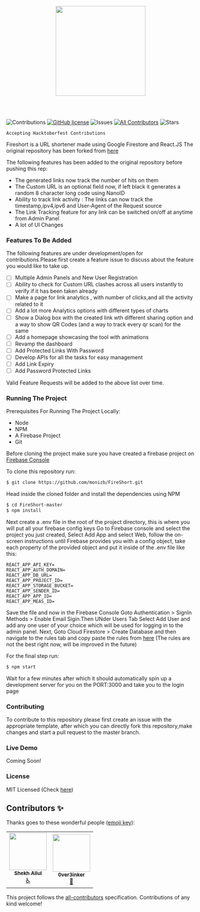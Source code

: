 <p align="center">
<img src="https://firebasestorage.googleapis.com/v0/b/trello-87674.appspot.com/o/Untitled%20design.gif?alt=media&token=ceff00a1-4d3a-4b05-9ffd-68e90f458b2e" width="240"/>
 </p>
 <br>
 <br>

![Contributions](https://img.shields.io/badge/contributions-welcome-brightgreen.svg)
[![GitHub license](https://img.shields.io/github/license/thedevs-network/kutt.svg)](https://github.com/monizb/FireShort/blob/master/LICENSE)
![Issues](https://img.shields.io/github/issues/monizb/FireShort)
[![All Contributors](https://img.shields.io/badge/all_contributors-1-orange.svg?style=flat-square)](#contributors-)
![Stars](https://img.shields.io/github/stars/monizb/FireShort)

`Accepting Hacktoberfest Contributions`

Fireshort is a URL shortener made using Google Firestore and React.JS The
original repository has been forked from
[here](https://github.com/xprilion/fireshort)

The following features has been added to the original repository before pushing
this rep:

- The generated links now track the number of hits on them
- The Custom URL is an optional field now, if left black it generates a random 8
  character long code using NanoID
- Ability to track link activity : The links can now track the
  timestamp,ipv4,ipv6 and User-Agent of the Request source
- The Link Tracking feature for any link can be switched on/off at anytime from
  Admin Panel
- A lot of UI Changes

### Features To Be Added

The following features are under development/open for contributions.Please first
create a feature issue to discuss about the feature you would like to take up.

- [ ] Multiple Admin Panels and New User Registration
- [ ] Ability to check for Custom URL clashes across all users instantly to
      verify if it has been taken already
- [ ] Make a page for link analytics , with number of clicks,and all the
      activity related to it
- [ ] Add a lot more Analytics options with different types of charts
- [ ] Show a Dialog box with the created link wth different sharing option and a
      way to show QR Codes (and a way to track every qr scan) for the same
- [ ] Add a homepage showcasing the tool with animations
- [ ] Revamp the dashboard
- [ ] Add Protected Links With Password
- [ ] Develop APIs for all the tasks for easy management
- [ ] Add Link Expiry
- [ ] Add Password Protected Links

Valid Feature Requests will be added to the above list over time.

### Running The Project

Prerequisites For Running The Project Locally:

- Node
- NPM
- A Firebase Project
- Git

Before cloning the project make sure you have created a firebase project on
[Firebase Console](http://console.firebase.google.com)

To clone this repository run:

```sh
$ git clone https://github.com/monizb/FireShort.git
```

Head inside the cloned folder and install the dependencies using NPM

```sh
$ cd FireShort-master
$ npm install
```

Next create a .env file in the root of the project directory, this is where you
will put all your firebase config keys Go to Firebase console and select the
project you just created, Select Add App and select Web, follow the on-screen
instructions until Firebase provides you with a config object, take each
property of the provided object and put it inside of the .env file like this:

```
REACT_APP_API_KEY=
REACT_APP_AUTH_DOMAIN=
REACT_APP_DB_URL=
REACT_APP_PROJECT_ID=
REACT_APP_STORAGE_BUCKET=
REACT_APP_SENDER_ID=
REACT_APP_APP_ID=
REACT_APP_MEAS_ID=
```

Save the file and now in the Firebase Console Goto Authentication > SignIn
Methods > Enable Email Sigin.Then UNder Users Tab Select Add User and add any
one user of your choice which will be used for logging in to the admin panel.
Next, Goto Cloud Firestore > Create Database and then navigate to the rules tab
and copy paste the rules from
[here](https://github.com/monizb/FireShort/blob/master/db-rules.json) (The rules
are not the best right now, will be improved in the future)

For the final step run:

```sh
$ npm start
```

Wait for a few minutes after which it should automatically spin up a development
server for you on the PORT:3000 and take you to the login page

### Contributing

To contribute to this repository please first create an issue with the
appropriate template, after which you can directly fork this repository,make
changes and start a pull request to the master branch.

### Live Demo

Coming Soon!

### License

MIT Licensed (Check
[here](https://github.com/monizb/FireShort/blob/master/LICENSE))

## Contributors ✨

Thanks goes to these wonderful people
([emoji key](https://allcontributors.org/docs/en/emoji-key)):

<!-- ALL-CONTRIBUTORS-LIST:START - Do not remove or modify this section -->
<!-- prettier-ignore-start -->
<!-- markdownlint-disable -->
<table>
  <tr>
    <td align="center"><a href="https://alii13.github.io/portfolio/"><img src="https://avatars1.githubusercontent.com/u/48530814?v=4" width="100px;" alt=""/><br /><sub><b>Shekh Aliul</b></sub></a><br /><a href="#a11y-alii13" title="Accessibility">️️️️♿️</a></td>
    <td align="center"><a href="https://github.com/OverthinkersArea"><img src="https://avatars2.githubusercontent.com/u/53104897?v=4" width="100px;" alt=""/><br /><sub><b>0ver3inker</b></sub></a><br /><a href="https://github.com/monizb/FireShort/commits?author=OverthinkersArea" title="Documentation">📖</a></td>
  </tr>
</table>

<!-- markdownlint-enable -->
<!-- prettier-ignore-end -->
<!-- ALL-CONTRIBUTORS-LIST:END -->

This project follows the
[all-contributors](https://github.com/all-contributors/all-contributors)
specification. Contributions of any kind welcome!
